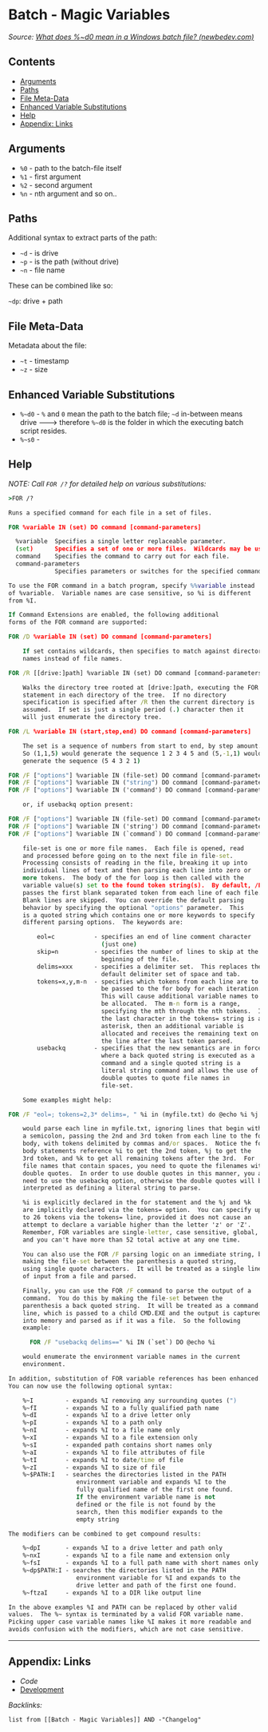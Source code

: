 # Batch - Magic Variables

*Source: [What does %~d0 mean in a Windows batch file? (newbedev.com)](https://newbedev.com/what-does-d0-mean-in-a-windows-batch-file#:~:text=What%20does%20%25~d0%20mean%20in%20a%20Windows%20batch,after%2C%20%252%20is%20the%20second%20and%20so%20on.)*

## Contents

* [Arguments](Batch%20-%20Magic%20Variables.md#arguments)
* [Paths](Batch%20-%20Magic%20Variables.md#paths)
* [File Meta-Data](Batch%20-%20Magic%20Variables.md#file-meta-data)
* [Enhanced Variable Substitutions](Batch%20-%20Magic%20Variables.md#enhanced-variable-substitutions)
* [Help](Batch%20-%20Magic%20Variables.md#help)
* [Appendix: Links](Batch%20-%20Magic%20Variables.md#appendix-links)

## Arguments

* `%0` - path to the batch-file itself
* `%1` - first argument
* `%2` - second argument
* `%n` - nth argument and so on..

## Paths

Additional syntax to extract parts of the path:

* `~d` - is drive
* `~p` - is the path (without drive)
* `~n` - file name

These can be combined like so:

`~dp`: drive + path

## File Meta-Data

Metadata about the file:

* `~t` - timestamp
* `~z` - size

## Enhanced Variable Substitutions

* `%~d0` - `%` and `0` mean the path to the batch file; `~d` in-between means drive ---> therefore `%~d0` is the folder in which the executing batch script resides.
* `%~s0` - 

## Help

*NOTE: Call `FOR /?` for detailed help on various substitutions:*

````cmd
>FOR /?

Runs a specified command for each file in a set of files.

FOR %variable IN (set) DO command [command-parameters]

  %variable  Specifies a single letter replaceable parameter.
  (set)      Specifies a set of one or more files.  Wildcards may be used.
  command    Specifies the command to carry out for each file.
  command-parameters
             Specifies parameters or switches for the specified command.

To use the FOR command in a batch program, specify %%variable instead
of %variable.  Variable names are case sensitive, so %i is different
from %I.

If Command Extensions are enabled, the following additional
forms of the FOR command are supported:

FOR /D %variable IN (set) DO command [command-parameters]

    If set contains wildcards, then specifies to match against directory
    names instead of file names.

FOR /R [[drive:]path] %variable IN (set) DO command [command-parameters]

    Walks the directory tree rooted at [drive:]path, executing the FOR
    statement in each directory of the tree.  If no directory
    specification is specified after /R then the current directory is
    assumed.  If set is just a single period (.) character then it
    will just enumerate the directory tree.

FOR /L %variable IN (start,step,end) DO command [command-parameters]

    The set is a sequence of numbers from start to end, by step amount.
    So (1,1,5) would generate the sequence 1 2 3 4 5 and (5,-1,1) would
    generate the sequence (5 4 3 2 1)

FOR /F ["options"] %variable IN (file-set) DO command [command-parameters]
FOR /F ["options"] %variable IN ("string") DO command [command-parameters]
FOR /F ["options"] %variable IN ('command') DO command [command-parameters]

    or, if usebackq option present:

FOR /F ["options"] %variable IN (file-set) DO command [command-parameters]
FOR /F ["options"] %variable IN ('string') DO command [command-parameters]
FOR /F ["options"] %variable IN (`command`) DO command [command-parameters]

    file-set is one or more file names.  Each file is opened, read
    and processed before going on to the next file in file-set.
    Processing consists of reading in the file, breaking it up into
    individual lines of text and then parsing each line into zero or
    more tokens.  The body of the for loop is then called with the
    variable value(s) set to the found token string(s).  By default, /F
    passes the first blank separated token from each line of each file.
    Blank lines are skipped.  You can override the default parsing
    behavior by specifying the optional "options" parameter.  This
    is a quoted string which contains one or more keywords to specify
    different parsing options.  The keywords are:

        eol=c           - specifies an end of line comment character
                          (just one)
        skip=n          - specifies the number of lines to skip at the
                          beginning of the file.
        delims=xxx      - specifies a delimiter set.  This replaces the
                          default delimiter set of space and tab.
        tokens=x,y,m-n  - specifies which tokens from each line are to
                          be passed to the for body for each iteration.
                          This will cause additional variable names to
                          be allocated.  The m-n form is a range,
                          specifying the mth through the nth tokens.  If
                          the last character in the tokens= string is an
                          asterisk, then an additional variable is
                          allocated and receives the remaining text on
                          the line after the last token parsed.
        usebackq        - specifies that the new semantics are in force,
                          where a back quoted string is executed as a
                          command and a single quoted string is a
                          literal string command and allows the use of
                          double quotes to quote file names in
                          file-set.

    Some examples might help:

FOR /F "eol=; tokens=2,3* delims=, " %i in (myfile.txt) do @echo %i %j %k

    would parse each line in myfile.txt, ignoring lines that begin with
    a semicolon, passing the 2nd and 3rd token from each line to the for
    body, with tokens delimited by commas and/or spaces.  Notice the for
    body statements reference %i to get the 2nd token, %j to get the
    3rd token, and %k to get all remaining tokens after the 3rd.  For
    file names that contain spaces, you need to quote the filenames with
    double quotes.  In order to use double quotes in this manner, you also
    need to use the usebackq option, otherwise the double quotes will be
    interpreted as defining a literal string to parse.

    %i is explicitly declared in the for statement and the %j and %k
    are implicitly declared via the tokens= option.  You can specify up
    to 26 tokens via the tokens= line, provided it does not cause an
    attempt to declare a variable higher than the letter 'z' or 'Z'.
    Remember, FOR variables are single-letter, case sensitive, global,
    and you can't have more than 52 total active at any one time.

    You can also use the FOR /F parsing logic on an immediate string, by
    making the file-set between the parenthesis a quoted string,
    using single quote characters.  It will be treated as a single line
    of input from a file and parsed.

    Finally, you can use the FOR /F command to parse the output of a
    command.  You do this by making the file-set between the
    parenthesis a back quoted string.  It will be treated as a command
    line, which is passed to a child CMD.EXE and the output is captured
    into memory and parsed as if it was a file.  So the following
    example:

      FOR /F "usebackq delims==" %i IN (`set`) DO @echo %i

    would enumerate the environment variable names in the current
    environment.

In addition, substitution of FOR variable references has been enhanced.
You can now use the following optional syntax:

    %~I         - expands %I removing any surrounding quotes (")
    %~fI        - expands %I to a fully qualified path name
    %~dI        - expands %I to a drive letter only
    %~pI        - expands %I to a path only
    %~nI        - expands %I to a file name only
    %~xI        - expands %I to a file extension only
    %~sI        - expanded path contains short names only
    %~aI        - expands %I to file attributes of file
    %~tI        - expands %I to date/time of file
    %~zI        - expands %I to size of file
    %~$PATH:I   - searches the directories listed in the PATH
                   environment variable and expands %I to the
                   fully qualified name of the first one found.
                   If the environment variable name is not
                   defined or the file is not found by the
                   search, then this modifier expands to the
                   empty string

The modifiers can be combined to get compound results:

    %~dpI       - expands %I to a drive letter and path only
    %~nxI       - expands %I to a file name and extension only
    %~fsI       - expands %I to a full path name with short names only
    %~dp$PATH:I - searches the directories listed in the PATH
                   environment variable for %I and expands to the
                   drive letter and path of the first one found.
    %~ftzaI     - expands %I to a DIR like output line

In the above examples %I and PATH can be replaced by other valid
values.  The %~ syntax is terminated by a valid FOR variable name.
Picking upper case variable names like %I makes it more readable and
avoids confusion with the modifiers, which are not case sensitive.
````

---

## Appendix: Links

* *Code*
* [Development](../../../MOCs/Development.md)

*Backlinks:*

````dataview
list from [[Batch - Magic Variables]] AND -"Changelog"
````
